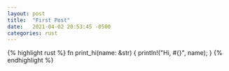 ```yaml
---
layout: post
title:  "First Post"
date:   2021-04-02 20:53:45 -0500
categories: rust
---
```


{% highlight rust %}
fn print_hi(name: &str) {
  println!("Hi, #{}", name);
}
{% endhighlight %}

